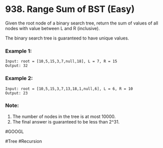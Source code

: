 # 938. Range Sum of BST (Easy)

Given the root node of a binary search tree, return the sum of values of all nodes with value between L and R (inclusive).

The binary search tree is guaranteed to have unique values.

### Example 1:
```
Input: root = [10,5,15,3,7,null,18], L = 7, R = 15
Output: 32
```
### Example 2:
```
Input: root = [10,5,15,3,7,13,18,1,null,6], L = 6, R = 10
Output: 23
```

### Note:
1. The number of nodes in the tree is at most 10000.
2. The final answer is guaranteed to be less than 2^31.

#GOOGL

#Tree #Recursion
